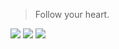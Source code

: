  > Follow your heart.

![](https://github.com/litvinenkoceo/litvinenkoceo/blob/main/jsonnet.png)
![](https://github.com/litvinenkoceo/litvinenkoceo/blob/main/md.png)
![](https://github.com/litvinenkoceo/litvinenkoceo/blob/main/sh.png)
![]()
![]()
